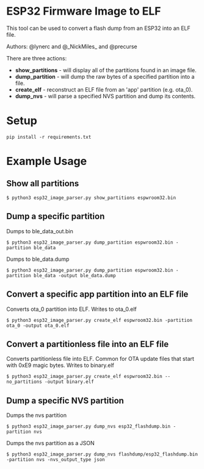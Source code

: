 # ESP32 Firmware Image to ELF
This tool can be used to convert a flash dump from an ESP32 into an ELF file.

Authors: @lynerc and @\_NickMiles\_ and @precurse

There are three actions:
- **show_partitions** - will display all of the partitions found in an image file.
- **dump_partition** - will dump the raw bytes of a specified partition into a file.
- **create_elf** - reconstruct an ELF file from an 'app' partition (e.g. ota_0).
- **dump_nvs** - will parse a specified NVS partition and dump its contents.

# Setup
`pip install -r requirements.txt`

# Example Usage
## Show all partitions
`$ python3 esp32_image_parser.py show_partitions espwroom32.bin`

## Dump a specific partition
Dumps to ble_data_out.bin

`$ python3 esp32_image_parser.py dump_partition espwroom32.bin -partition ble_data`

Dumps to ble_data.dump

`$ python3 esp32_image_parser.py dump_partition espwroom32.bin -partition ble_data -output ble_data.dump`

## Convert a specific app partition into an ELF file
Converts ota_0 partition into ELF. Writes to ota_0.elf

`$ python3 esp32_image_parser.py create_elf espwroom32.bin -partition ota_0 -output ota_0.elf`

## Convert a partitionless file into an ELF file
Converts partitionless file into ELF. Common for OTA update files that start with 0xE9 magic bytes. Writes to binary.elf

`$ python3 esp32_image_parser.py create_elf espwroom32.bin --no_partitions -output binary.elf`

## Dump a specific NVS partition
Dumps the nvs partition

`$ python3 esp32_image_parser.py dump_nvs esp32_flashdump.bin -partition nvs`

Dumps the nvs partition as a JSON

`$ python3 esp32_image_parser.py dump_nvs flashdump/esp32_flashdump.bin -partition nvs -nvs_output_type json`
